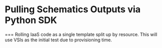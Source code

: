 # Pulling Schematics Outputs via Python SDK
===
Rolling IaaS code as a single template split up by resource.
This will use VSIs as the initial test due to provisioning time. 

